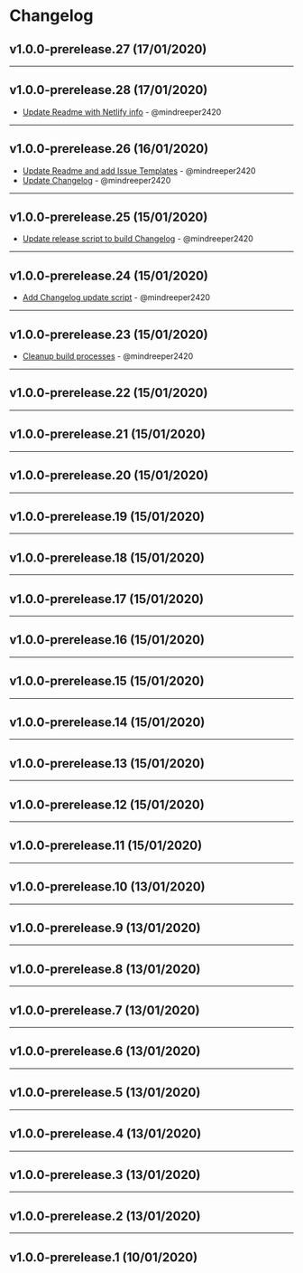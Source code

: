 # Changelog

## v1.0.0-prerelease.27 (17/01/2020)

---

## v1.0.0-prerelease.28 (17/01/2020)
- [Update Readme with Netlify info](https://github.com/mindreeper2420/rhddx/commit/43a552b80a35b265d8aa722270e100d26025bdc8) - @mindreeper2420

---

## v1.0.0-prerelease.26 (16/01/2020)
- [Update Readme and add Issue Templates](https://github.com/mindreeper2420/rhddx/commit/aca07f8381f6dbed5d24f6bb2caeda8c547b2bdf) - @mindreeper2420
- [Update Changelog](https://github.com/mindreeper2420/rhddx/commit/1a9c154b56da2e7f0223bc459ca95fed4fdd2f96) - @mindreeper2420

---

## v1.0.0-prerelease.25 (15/01/2020)
- [Update release script to build Changelog](https://github.com/mindreeper2420/rhddx/commit/40b6ae664968608ce569ec7539235f6c7aa021e3) - @mindreeper2420

---

## v1.0.0-prerelease.24 (15/01/2020)
- [Add Changelog update script](https://github.com/mindreeper2420/rhddx/commit/aeed7d88f011e2f9af1432749fa4e9a4b6f0d565) - @mindreeper2420

---

## v1.0.0-prerelease.23 (15/01/2020)
- [Cleanup build processes](https://github.com/mindreeper2420/rhddx/commit/4a92b573790c9c8cacbd3944715768c1729dfb5d) - @mindreeper2420

---

## v1.0.0-prerelease.22 (15/01/2020)

---

## v1.0.0-prerelease.21 (15/01/2020)

---

## v1.0.0-prerelease.20 (15/01/2020)

---

## v1.0.0-prerelease.19 (15/01/2020)

---

## v1.0.0-prerelease.18 (15/01/2020)

---

## v1.0.0-prerelease.17 (15/01/2020)

---

## v1.0.0-prerelease.16 (15/01/2020)

---

## v1.0.0-prerelease.15 (15/01/2020)

---

## v1.0.0-prerelease.14 (15/01/2020)

---

## v1.0.0-prerelease.13 (15/01/2020)

---

## v1.0.0-prerelease.12 (15/01/2020)

---

## v1.0.0-prerelease.11 (15/01/2020)

---

## v1.0.0-prerelease.10 (13/01/2020)

---

## v1.0.0-prerelease.9 (13/01/2020)

---

## v1.0.0-prerelease.8 (13/01/2020)

---

## v1.0.0-prerelease.7 (13/01/2020)

---

## v1.0.0-prerelease.6 (13/01/2020)

---

## v1.0.0-prerelease.5 (13/01/2020)

---

## v1.0.0-prerelease.4 (13/01/2020)

---

## v1.0.0-prerelease.3 (13/01/2020)

---

## v1.0.0-prerelease.2 (13/01/2020)

---

## v1.0.0-prerelease.1 (10/01/2020)
